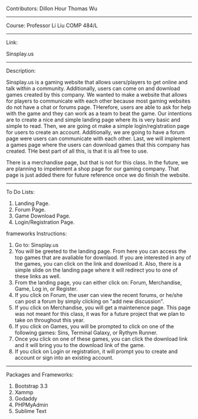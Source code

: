 Contributors: 
Dillon Hour 
Thomas Wu

---------------------------------- 
Course: 
Professor Li Liu 
COMP 484/L 

---------------------------------- 
Link: 

Sinsplay.us 

---------------------------------- 
Description: 

Sinsplay.us is a gaming website that allows users/players to get online and talk within a community. Additionally, users can come on
and download games created by this company. We wanted to make a website that allows for players to communicate with each other because 
most gaming websites do not have a chat or forums page. THerefore, users are able to ask for help with the game and they can work as 
a team to beat the game. Our intentions are to create a nice and simple landing page where its is very basic and simple to read. Then, 
we are going ot make a simple login/registration page for users to create an account. Additionally, we are going to have a forum page 
were users can communicate with each other. Last, we will implement a games page where the users can download games that this company
has created. THe best part of all this, is that it is all free to use. 

There is a merchandise page, but that is not for this class. In the future, we are planning to impelement a shop page for our gaming
company. That page is just added there for future reference once we do finish the website. 

---------------------------------- 
To Do Lists: 

1) Landing Page.
2) Forum Page.
3) Game Download Page.
4) Login/Registration Page.

frameworks
Instructions: 

1) Go to: Sinsplay.us 
2) You will be greeted to the landing page. From here you can access the top games that are avaliable for downlaod. If you are interested 
in any of the games, you can click on the link and download it. Also, there is a simple slide on the landing page where it will redirect
you to one of these links as well. 
3) From the landing page, you can either click on: Forum, Merchandise, Game, Log in, or Register. 
4) If you click on Forum, the user can view the recent forums, or he/she can post a forum by simply clicking on "add new discussion". 
5) If you click on Merchandise, you will get a maintenence page. This page was not meant for this class, it was for a future project
that we plan to take on throughout this year. 
6) If you click on Games, you will be prompted to click on one of the following games: Sins, Terminal Galaxy, or Rythym Runner. 
5) Once you click on one of these games, you can click the download link and it will bring you to the download link of the game. 
6) If you click on Login or registration, it will prompt you to create and account or sign into an existing account. 

---------------------------------- 
Packages and Frameworks:

1) Bootstrap 3.3 
2) Xammp
3) Godaddy 
4) PHPMyAdmin
5) Sublime Text 

